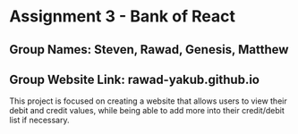 # **Assignment 3 - Bank of React**

## Group Names: Steven, Rawad, Genesis, Matthew

## Group Website Link: rawad-yakub.github.io

This project is focused on creating a website that allows users to view their debit and credit values, while being able to add more into their credit/debit list if necessary.
